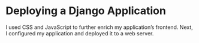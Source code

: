 # Deploying a Django Application

I used CSS and JavaScript to further enrich my application’s frontend. Next, I configured my application and deployed it to a web server.